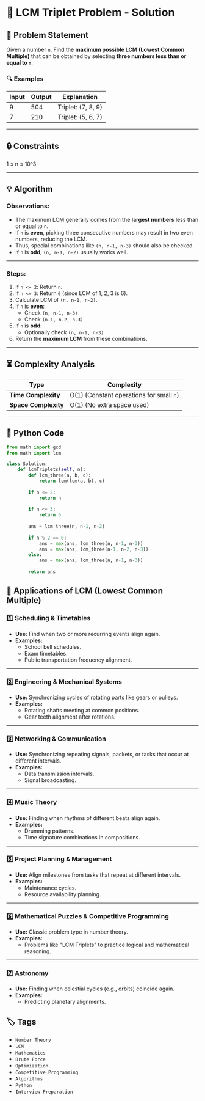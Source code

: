 # 📄 LCM Triplet Problem - Solution

## 📝 Problem Statement

Given a number `n`. Find the **maximum possible LCM (Lowest Common Multiple)** that can be obtained by selecting **three numbers less than or equal to `n`**.

### 🔍 Examples

| Input | Output | Explanation       |
|-------|--------|-------------------|
| 9     | 504    | Triplet: (7, 8, 9) |
| 7     | 210    | Triplet: (5, 6, 7) |

---

## 🔒 Constraints
1 ≤ n ≤ 10^3


---

## 💡 Algorithm

### **Observations:**
- The maximum LCM generally comes from the **largest numbers** less than or equal to `n`.
- If `n` is **even**, picking three consecutive numbers may result in two even numbers, reducing the LCM.
- Thus, special combinations like `(n, n-1, n-3)` should also be checked.
- If `n` is **odd**, `(n, n-1, n-2)` usually works well.

---

### **Steps:**
1. If `n <= 2`: Return `n`.
2. If `n <= 3`: Return `6` (since LCM of 1, 2, 3 is 6).
3. Calculate LCM of `(n, n-1, n-2)`.
4. If `n` is **even**:
    - Check `(n, n-1, n-3)`
    - Check `(n-1, n-2, n-3)`
5. If `n` is **odd**:
    - Optionally check `(n, n-1, n-3)`
6. Return the **maximum LCM** from these combinations.

---

## ⏳ Complexity Analysis

| Type             | Complexity |
|------------------|------------|
| **Time Complexity**   | O(1) (Constant operations for small `n`) |
| **Space Complexity**  | O(1) (No extra space used) |

---

## 🚀 Python Code

```python
from math import gcd
from math import lcm

class Solution:
    def lcmTriplets(self, n):
        def lcm_three(a, b, c):
            return lcm(lcm(a, b), c)
        
        if n <= 2:
            return n
        
        if n <= 3:
            return 6
        
        ans = lcm_three(n, n-1, n-2)
        
        if n % 2 == 0:
            ans = max(ans, lcm_three(n, n-1, n-3))
            ans = max(ans, lcm_three(n-1, n-2, n-3))
        else:
            ans = max(ans, lcm_three(n, n-1, n-3))
        
        return ans
```

## 🔧 Applications of LCM (Lowest Common Multiple)

### 1️⃣ **Scheduling & Timetables**
- **Use:** Find when two or more recurring events align again.
- **Examples:**
  - School bell schedules.
  - Exam timetables.
  - Public transportation frequency alignment.

---

### 2️⃣ **Engineering & Mechanical Systems**
- **Use:** Synchronizing cycles of rotating parts like gears or pulleys.
- **Examples:**
  - Rotating shafts meeting at common positions.
  - Gear teeth alignment after rotations.

---

### 3️⃣ **Networking & Communication**
- **Use:** Synchronizing repeating signals, packets, or tasks that occur at different intervals.
- **Examples:**
  - Data transmission intervals.
  - Signal broadcasting.

---

### 4️⃣ **Music Theory**
- **Use:** Finding when rhythms of different beats align again.
- **Examples:**
  - Drumming patterns.
  - Time signature combinations in compositions.

---

### 5️⃣ **Project Planning & Management**
- **Use:** Align milestones from tasks that repeat at different intervals.
- **Examples:**
  - Maintenance cycles.
  - Resource availability planning.

---

### 6️⃣ **Mathematical Puzzles & Competitive Programming**
- **Use:** Classic problem type in number theory.
- **Examples:**
  - Problems like "LCM Triplets" to practice logical and mathematical reasoning.

---

### 7️⃣ **Astronomy**
- **Use:** Finding when celestial cycles (e.g., orbits) coincide again.
- **Examples:**
  - Predicting planetary alignments.
## 🏷️ Tags
- `Number Theory`
- `LCM`
- `Mathematics`
- `Brute Force`
- `Optimization`
- `Competitive Programming`
- `Algorithms`
- `Python`
- `Interview Preparation`

